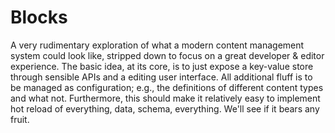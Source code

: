 # Blocks

A very rudimentary exploration of what a modern content management system could look like, stripped down to focus on a great developer & editor experience. The basic idea, at its core, is to just expose a key-value store through sensible APIs and a editing user interface. All additional fluff is to be managed as configuration; e.g., the definitions of different content types and what not. Furthermore, this should make it relatively easy to implement hot reload of everything, data, schema, everything. We'll see if it bears any fruit.
